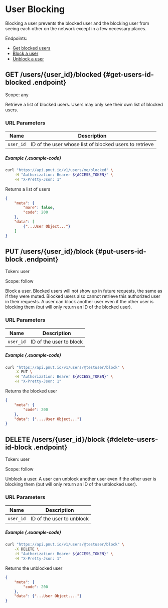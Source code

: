 # User Blocking

Blocking a user prevents the blocked user and the blocking user from seeing each other on the network except in a few necessary places.

Endpoints:

* [Get blocked users](#get-users-id-blocked)
* [Block a user](#put-users-id-block)
* [Unblock a user](#delete-users-id-block)


## <span class="method method-get">GET</span> /users/<span class="call-param">{user_id}</span>/blocked {#get-users-id-blocked .endpoint}

Scope: <span class="endpoint-meta">any</span>

Retrieve a list of blocked users. Users may only see their own list of blocked users.

### URL Parameters

Name|Description
-|-
`user_id`|ID of the user whose list of blocked users to retrieve

##### Example {.example-code}

```bash
curl "https://api.pnut.io/v1/users/me/blocked" \
    -H "Authorization: Bearer ${ACCESS_TOKEN}" \
    -H "X-Pretty-Json: 1"
```

Returns a list of users

```json
{
    "meta": {
        "more": false,
        "code": 200
    },
    "data": [
        {"...User Object..."}
    ]
}
```


## <span class="method method-put">PUT</span> /users/<span class="call-param">{user_id}</span>/block {#put-users-id-block .endpoint}

Token: <span class="endpoint-meta">user</span>

Scope: <span class="endpoint-meta">follow</span>

Block a user. Blocked users will not show up in future requests, the same as if they were muted. Blocked users also cannot retrieve this authorized user in their requests. A user can block another user even if the other user is blocking them (but will only return an ID of the blocked user).

### URL Parameters

Name|Description
-|-
`user_id`|ID of the user to block

##### Example {.example-code}

```bash
curl "https://api.pnut.io/v1/users/@testuser/block" \
    -X PUT \
    -H "Authorization: Bearer ${ACCESS_TOKEN}" \
    -H "X-Pretty-Json: 1"
```

Returns the blocked user

```json
{
    "meta": {
        "code": 200
    },
    "data": {"....User Object..."}
}
```


## <span class="method method-delete">DELETE</span> /users/<span class="call-param">{user_id}</span>/block {#delete-users-id-block .endpoint}

Token: <span class="endpoint-meta">user</span>

Scope: <span class="endpoint-meta">follow</span>

Unblock a user. A user can unblock another user even if the other user is blocking them (but will only return an ID of the unblocked user).

### URL Parameters

Name|Description
-|-
`user_id`|ID of the user to unblock

##### Example {.example-code}

```bash
curl "https://api.pnut.io/v1/users/@testuser/block" \
    -X DELETE \
    -H "Authorization: Bearer ${ACCESS_TOKEN}" \
    -H "X-Pretty-Json: 1"
```

Returns the unblocked user

```json
{
    "meta": {
        "code": 200
    },
    "data": {"...User Object...."}
}
```